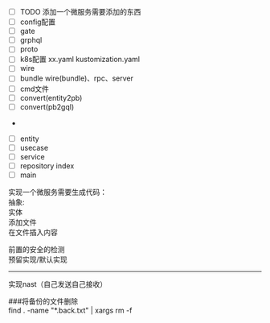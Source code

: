 - [ ] TODO 添加一个微服务需要添加的东西
- [ ] config配置
- [ ] gate
- [ ] grphql
- [ ] proto
- [ ] k8s配置 xx.yaml kustomization.yaml
- [ ] wire
- [ ] bundle wire(bundle)、rpc、server
- [ ] cmd文件
- [ ] convert(entity2pb)
- [ ] convert(pb2gql)
-
- [ ] entity
- [ ] usecase
- [ ] service
- [ ] repository index
- [ ] main

实现一个微服务需要生成代码：  
抽象:  
实体    
添加文件  
在文件插入内容

前置的安全的检测  
预留实现/默认实现

---
实现nast（自己发送自己接收）

###将备份的文件删除    
find . -name "*.back.txt"  | xargs rm -f